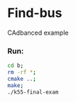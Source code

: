 # Find-bus
CAdbanced example

### Run: 
```bash
cd b; 
rm -rf *; 
cmake ..; 
make; 
./k55-final-exam
```
